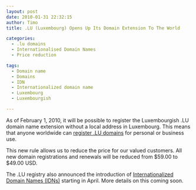 ```yaml
---
layout: post
date: 2010-01-31 22:32:15
author: Timo
title: .LU (Luxembourg) Opens Up Its Domain Extension To The World

categories:
  - .lu domains
  - Internationalised Domain Names
  - Price reduction

tags:
  - Domain name
  - Domains
  - IDN
  - Internationalized domain name
  - Luxembourg
  - Luxembourgish

---
```


As of February 1, 2010, it will be possible to register the Luxembourgish .LU domain name extension without a local address in Luxembourg. This means that anyone worldwide can [register .LU domains](https://iwantmyname.com/domains/lu-luxembourgian-domain-name-registration-for-luxembourg) for personal or business use.

This new rule allows us to reduce the price for our valued customers. All new domain registrations and renewals will be reduced from $59.00 to $49.00 USD.

The .LU registry also announced the introduction of [Internationalized Domain Names (IDNs)](https://iwantmyname.com/idns/search-register-internationalised-domain-names) starting in April. More details on this coming soon.
